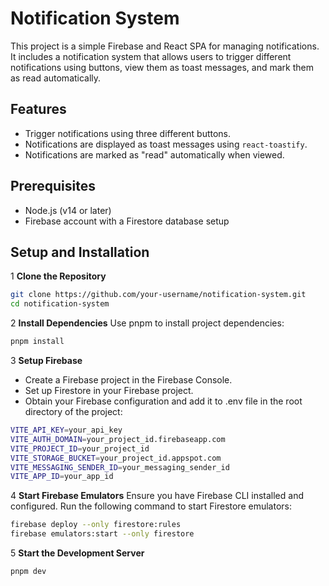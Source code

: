 # Notification System

This project is a simple Firebase and React SPA for managing notifications. It includes a notification system that allows users to trigger different notifications using buttons, view them as toast messages, and mark them as read automatically.

## Features

- Trigger notifications using three different buttons.
- Notifications are displayed as toast messages using `react-toastify`.
- Notifications are marked as "read" automatically when viewed.

## Prerequisites

- Node.js (v14 or later)
- Firebase account with a Firestore database setup

## Setup and Installation

1 **Clone the Repository**

```bash
git clone https://github.com/your-username/notification-system.git
cd notification-system
```

2 **Install Dependencies**
Use pnpm to install project dependencies:

```bash
pnpm install
```

3 **Setup Firebase**

- Create a Firebase project in the Firebase Console.
- Set up Firestore in your Firebase project.
- Obtain your Firebase configuration and add it to .env file in the root directory of the project:

```bash
VITE_API_KEY=your_api_key
VITE_AUTH_DOMAIN=your_project_id.firebaseapp.com
VITE_PROJECT_ID=your_project_id
VITE_STORAGE_BUCKET=your_project_id.appspot.com
VITE_MESSAGING_SENDER_ID=your_messaging_sender_id
VITE_APP_ID=your_app_id
```

4 **Start Firebase Emulators**
Ensure you have Firebase CLI installed and configured. Run the following command to start Firestore emulators:

```bash
firebase deploy --only firestore:rules
firebase emulators:start --only firestore
```

5 **Start the Development Server**

```bash
pnpm dev
```
